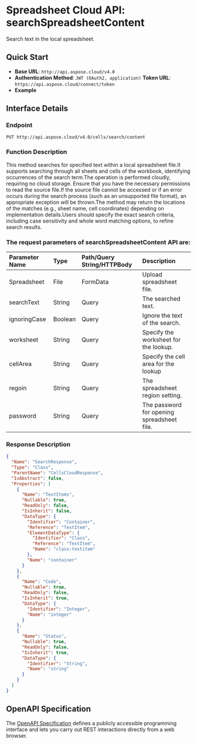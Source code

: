 # **Spreadsheet Cloud API: searchSpreadsheetContent**

Search text in the local spreadsheet. 


## **Quick Start**

- **Base URL**: `http://api.aspose.cloud/v4.0`
- **Authentication Method**: `JWT (OAuth2, application)`  **Token URL**: `https://api.aspose.cloud/connect/token`
- **Example** 

## **Interface Details**

### **Endpoint** 

```
PUT http://api.aspose.cloud/v4.0/cells/search/content
```
### **Function Description**
This method searches for specified text within a local spreadsheet file.It supports searching through all sheets and cells of the workbook, identifying occurrences of the search term.The operation is performed cloudly, requiring no cloud storage. Ensure that you have the necessary permissions to read the source file.If the source file cannot be accessed or if an error occurs during the search process (such as an unsupported file format), an appropriate exception will be thrown.The method may return the locations of the matches (e.g., sheet name, cell coordinates) depending on implementation details.Users should specify the exact search criteria, including case sensitivity and whole word matching options, to refine search results.

### The request parameters of **searchSpreadsheetContent** API are: 

| Parameter Name | Type | Path/Query String/HTTPBody | Description | 
| :- | :- | :- |:- | 
|Spreadsheet|File|FormData|Upload spreadsheet file.|
|searchText|String|Query|The searched text.|
|ignoringCase|Boolean|Query|Ignore the text of the search.|
|worksheet|String|Query|Specify the worksheet for the lookup.|
|cellArea|String|Query|Specify the cell area for the lookup|
|regoin|String|Query|The spreadsheet region setting.|
|password|String|Query|The password for opening spreadsheet file.|

### **Response Description**
```json
{
  "Name": "SearchResponse",
  "Type": "Class",
  "ParentName": "CellsCloudResponse",
  "IsAbstract": false,
  "Properties": [
    {
      "Name": "TextItems",
      "Nullable": true,
      "ReadOnly": false,
      "IsInherit": false,
      "DataType": {
        "Identifier": "Container",
        "Reference": "TextItem",
        "ElementDataType": {
          "Identifier": "Class",
          "Reference": "TextItem",
          "Name": "class:textitem"
        },
        "Name": "container"
      }
    },
    {
      "Name": "Code",
      "Nullable": true,
      "ReadOnly": false,
      "IsInherit": true,
      "DataType": {
        "Identifier": "Integer",
        "Name": "integer"
      }
    },
    {
      "Name": "Status",
      "Nullable": true,
      "ReadOnly": false,
      "IsInherit": true,
      "DataType": {
        "Identifier": "String",
        "Name": "string"
      }
    }
  ]
}
```


## OpenAPI Specification

The [OpenAPI Specification](https://reference.aspose.cloud/cells/#/SearchControllor/SearchSpreadsheetContent) defines a publicly accessible programming interface and lets you carry out REST interactions directly from a web browser.

